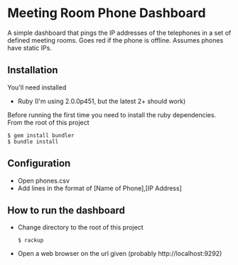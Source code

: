 # Meeting Room Phone Dashboard

A simple dashboard that pings the IP addresses of the telephones in a set of defined meeting rooms.  Goes red if the phone is offline.  Assumes phones have static IPs.

## Installation

You'll need installed

 - Ruby (I'm using 2.0.0p451, but the latest 2+ should work)

Before running the first time you need to install the ruby dependencies.  From the root of this project


  ```
  $ gem install bundler
  $ bundle install
  ```
  
  
## Configuration

 - Open phones.csv
 - Add lines in the format of [Name of Phone],[IP Address]

  
## How to run the dashboard

 - Change directory to the root of this project
 
    ```
    $ rackup
    ```
  
 - Open a web browser on the url given (probably http://localhost:9292)
  
  
